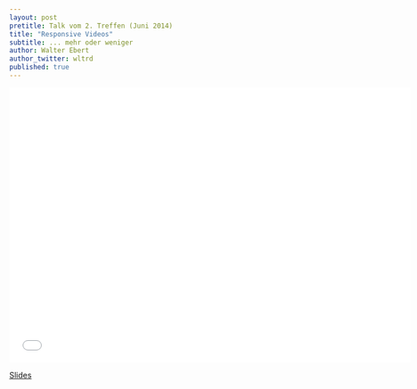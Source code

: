 ```yaml
---
layout: post
pretitle: Talk vom 2. Treffen (Juni 2014)
title: "Responsive Videos"
subtitle: ... mehr oder weniger
author: Walter Ebert
author_twitter: wltrd
published: true
---
```


<iframe src="//www.slideshare.net/slideshow/embed_code/35988567" width="720" height="494" scrolling="no" frameborder="0" webkitallowfullscreen mozallowfullscreen allowfullscreen></iframe>

[Slides](https://de.slideshare.net/walterebert/frontend-rm-responsivevideosmehroderweniger)
